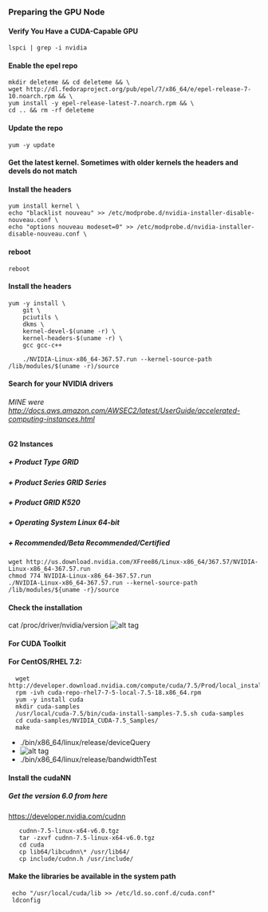 ### Preparing the GPU Node
#### Verify You Have a CUDA-Capable GPU
```Shell
lspci | grep -i nvidia
 ```

#### Enable the epel repo
```Shell
mkdir deleteme && cd deleteme && \
wget http://dl.fedoraproject.org/pub/epel/7/x86_64/e/epel-release-7-10.noarch.rpm && \
yum install -y epel-release-latest-7.noarch.rpm && \
cd .. && rm -rf deleteme
 ```

#### Update the repo
```Shell
yum -y update
 ```

#### Get the latest kernel. Sometimes with older kernels the headers and devels do not match
#### Install the headers
```Shell
yum install kernel \
echo "blacklist nouveau" >> /etc/modprobe.d/nvidia-installer-disable-nouveau.conf \
echo "options nouveau modeset=0" >> /etc/modprobe.d/nvidia-installer-disable-nouveau.conf \
 ```

#### reboot
```Shell
reboot 
 ```

#### Install the headers
```Shell
yum -y install \
    git \
    pciutils \
    dkms \
    kernel-devel-$(uname -r) \
    kernel-headers-$(uname -r) \
    gcc gcc-c++
    
    ./NVIDIA-Linux-x86_64-367.57.run --kernel-source-path /lib/modules/$(uname -r)/source
 ```


#### Search for your NVIDIA drivers
###### MINE were http://docs.aws.amazon.com/AWSEC2/latest/UserGuide/accelerated-computing-instances.html
#### G2 Instances
##### +  Product Type	GRID
##### +  Product Series	GRID Series
##### +  Product	GRID K520
##### +  Operating System	Linux 64-bit
##### +  Recommended/Beta	Recommended/Certified
```Shell
wget http://us.download.nvidia.com/XFree86/Linux-x86_64/367.57/NVIDIA-Linux-x86_64-367.57.run
chmod 774 NVIDIA-Linux-x86_64-367.57.run
./NVIDIA-Linux-x86_64-367.57.run --kernel-source-path /lib/modules/${uname -r}/source
 ```

#### Check the installation
cat /proc/driver/nvidia/version
![alt tag](https://github.com/WhiteFangBuck/CDSW-DL/blob/master/scripts/caffe-install/images/pic5.png)

#### For CUDA Toolkit
#### For CentOS/RHEL 7.2:
```Shell
  wget http://developer.download.nvidia.com/compute/cuda/7.5/Prod/local_installers/cuda_7.5.18_linux.run 
  rpm -ivh cuda-repo-rhel7-7-5-local-7.5-18.x86_64.rpm 
  yum -y install cuda 
  mkdir cuda-samples 
  /usr/local/cuda-7.5/bin/cuda-install-samples-7.5.sh cuda-samples 
  cd cuda-samples/NVIDIA_CUDA-7.5_Samples/ 
  make 
```
+   ./bin/x86_64/linux/release/deviceQuery 
+   ![alt tag](https://github.com/WhiteFangBuck/CDSW-DL/blob/master/scripts/caffe-install/images/pic7.png)
+   ./bin/x86_64/linux/release/bandwidthTest 

#### Install the cudaNN
##### Get the version 6.0 from here
https://developer.nvidia.com/cudnn
```Shell
   cudnn-7.5-linux-x64-v6.0.tgz
   tar -zxvf cudnn-7.5-linux-x64-v6.0.tgz
   cd cuda
   cp lib64/libcudnn\* /usr/lib64/
   cp include/cudnn.h /usr/include/
```

#### Make the libraries be available in the system path
```Shell
 echo "/usr/local/cuda/lib >> /etc/ld.so.conf.d/cuda.conf"
 ldconfig
```

